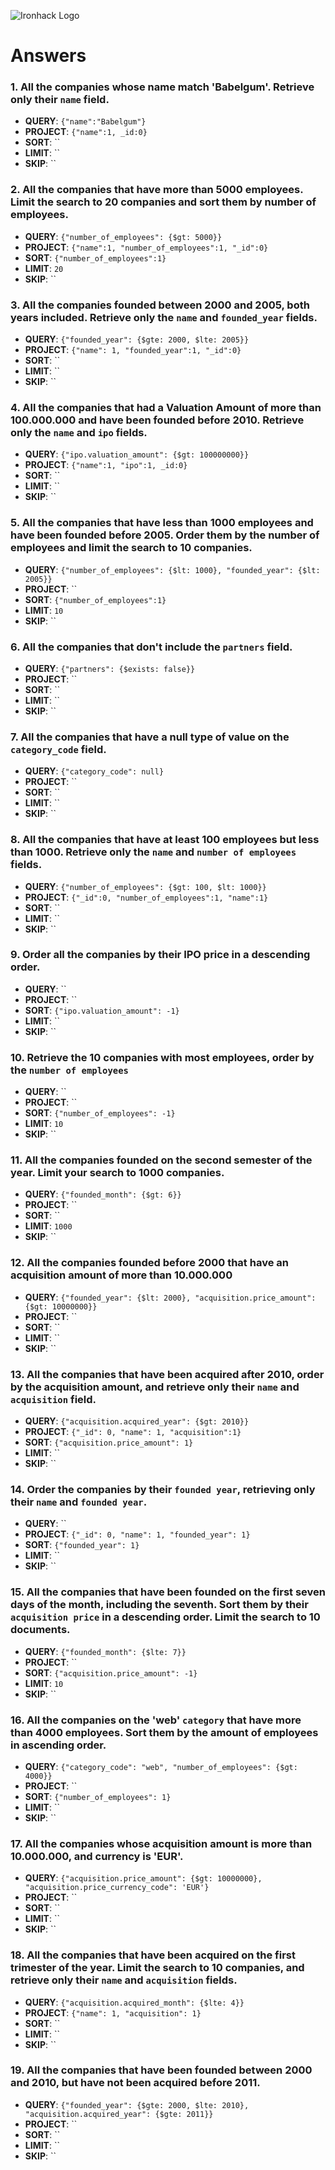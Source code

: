 ![Ironhack Logo](https://i.imgur.com/1QgrNNw.png)

# Answers

### 1. All the companies whose name match 'Babelgum'. Retrieve only their `name` field.

- **QUERY**: `{"name":"Babelgum"}`
- **PROJECT**: `{"name":1, _id:0}`
- **SORT**: ``
- **LIMIT**: ``
- **SKIP**: ``

### 2. All the companies that have more than 5000 employees. Limit the search to 20 companies and sort them by **number of employees**.

- **QUERY**: `{"number_of_employees": {$gt: 5000}}`
- **PROJECT**: `{"name":1, "number_of_employees":1, "_id":0}`
- **SORT**: `{"number_of_employees":1}`
- **LIMIT**: `20`
- **SKIP**: ``

### 3. All the companies founded between 2000 and 2005, both years included. Retrieve only the `name` and `founded_year` fields.

- **QUERY**: `{"founded_year": {$gte: 2000, $lte: 2005}}`
- **PROJECT**: `{"name": 1, "founded_year":1, "_id":0}`
- **SORT**: ``
- **LIMIT**: ``
- **SKIP**: ``

### 4. All the companies that had a Valuation Amount of more than 100.000.000 and have been founded before 2010. Retrieve only the `name` and `ipo` fields.

- **QUERY**: `{"ipo.valuation_amount": {$gt: 100000000}}`
- **PROJECT**: `{"name":1, "ipo":1, _id:0}`
- **SORT**: ``
- **LIMIT**: ``
- **SKIP**: ``

### 5. All the companies that have less than 1000 employees and have been founded before 2005. Order them by the number of employees and limit the search to 10 companies.

- **QUERY**: `{"number_of_employees": {$lt: 1000}, "founded_year": {$lt: 2005}}`
- **PROJECT**: ``
- **SORT**: `{"number_of_employees":1}`
- **LIMIT**: `10`
- **SKIP**: ``

### 6. All the companies that don't include the `partners` field.

- **QUERY**: `{"partners": {$exists: false}}`
- **PROJECT**: ``
- **SORT**: ``
- **LIMIT**: ``
- **SKIP**: ``

### 7. All the companies that have a null type of value on the `category_code` field.

- **QUERY**: `{"category_code": null}`
- **PROJECT**: ``
- **SORT**: ``
- **LIMIT**: ``
- **SKIP**: ``

### 8. All the companies that have at least 100 employees but less than 1000. Retrieve only the `name` and `number of employees` fields.

- **QUERY**: `{"number_of_employees": {$gt: 100, $lt: 1000}}`
- **PROJECT**: `{"_id":0, "number_of_employees":1, "name":1}`
- **SORT**: ``
- **LIMIT**: ``
- **SKIP**: ``

### 9. Order all the companies by their IPO price in a descending order.

- **QUERY**: ``
- **PROJECT**: ``
- **SORT**: `{"ipo.valuation_amount": -1}`
- **LIMIT**: ``
- **SKIP**: ``

### 10. Retrieve the 10 companies with most employees, order by the `number of employees`

- **QUERY**: ``
- **PROJECT**: ``
- **SORT**: `{"number_of_employees": -1}`
- **LIMIT**: `10`
- **SKIP**: ``

### 11. All the companies founded on the second semester of the year. Limit your search to 1000 companies.

- **QUERY**: `{"founded_month": {$gt: 6}}`
- **PROJECT**: ``
- **SORT**: ``
- **LIMIT**: `1000`
- **SKIP**: ``

### 12. All the companies founded before 2000 that have an acquisition amount of more than 10.000.000

- **QUERY**: `{"founded_year": {$lt: 2000}, "acquisition.price_amount": {$gt: 10000000}}`
- **PROJECT**: ``
- **SORT**: ``
- **LIMIT**: ``
- **SKIP**: ``

### 13. All the companies that have been acquired after 2010, order by the acquisition amount, and retrieve only their `name` and `acquisition` field.

- **QUERY**: `{"acquisition.acquired_year": {$gt: 2010}}`
- **PROJECT**: `{"_id": 0, "name": 1, "acquisition":1}`
- **SORT**: `{"acquisition.price_amount": 1}`
- **LIMIT**: ``
- **SKIP**: ``

### 14. Order the companies by their `founded year`, retrieving only their `name` and `founded year`.

- **QUERY**: ``
- **PROJECT**: `{"_id": 0, "name": 1, "founded_year": 1}`
- **SORT**: `{"founded_year": 1}`
- **LIMIT**: ``
- **SKIP**: ``

### 15. All the companies that have been founded on the first seven days of the month, including the seventh. Sort them by their `acquisition price` in a descending order. Limit the search to 10 documents.

- **QUERY**: `{"founded_month": {$lte: 7}}`
- **PROJECT**: ``
- **SORT**: `{"acquisition.price_amount": -1}`
- **LIMIT**: `10`
- **SKIP**: ``

### 16. All the companies on the 'web' `category` that have more than 4000 employees. Sort them by the amount of employees in ascending order.

- **QUERY**: `{"category_code": "web", "number_of_employees": {$gt: 4000}}`
- **PROJECT**: ``
- **SORT**: `{"number_of_employees": 1}`
- **LIMIT**: ``
- **SKIP**: ``

### 17. All the companies whose acquisition amount is more than 10.000.000, and currency is 'EUR'.

- **QUERY**: `{"acquisition.price_amount": {$gt: 10000000}, "acquisition.price_currency_code": 'EUR'}`
- **PROJECT**: ``
- **SORT**: ``
- **LIMIT**: ``
- **SKIP**: ``

### 18. All the companies that have been acquired on the first trimester of the year. Limit the search to 10 companies, and retrieve only their `name` and `acquisition` fields.

- **QUERY**: `{"acquisition.acquired_month": {$lte: 4}}`
- **PROJECT**: `{"name": 1, "acquisition": 1}`
- **SORT**: ``
- **LIMIT**: ``
- **SKIP**: ``

### 19. All the companies that have been founded between 2000 and 2010, but have not been acquired before 2011.

- **QUERY**: `{"founded_year": {$gte: 2000, $lte: 2010}, "acquisition.acquired_year": {$gte: 2011}}`
- **PROJECT**: ``
- **SORT**: ``
- **LIMIT**: ``
- **SKIP**: ``
